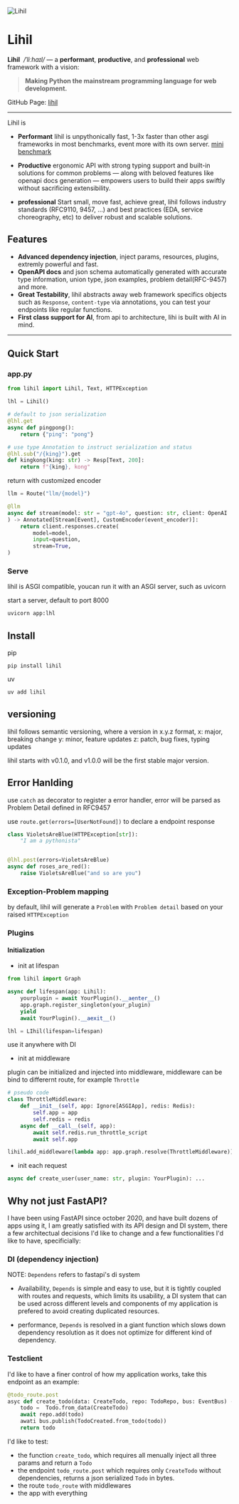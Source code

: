 ![Lihil](docs/lihil_logo_transparent.png)

# Lihil
**Lihil** &nbsp;*/ˈliːhaɪl/* — a **performant**, **productive**, and **professional** web framework with a vision:

> **Making Python the mainstream programming language for web development.**

GitHub Page: [lihil](https://github.com/raceychan/lihil)

---

Lihil is

- **Performant** lihil is unpythonically fast, 1-3x faster than other asgi frameworks in most benchmarks, event more with its own server. [mini benchmark](docs/simple_bench.md)

- **Productive** ergonomic API with strong typing support and built-in solutions for common problems — along with beloved features like openapi docs generation — empowers users to build their apps swiftly without sacrificing extensibility.

- **professional** Start small, move fast, achieve great, lihil follows industry standards (RFC9110, 9457, ...) and best practices (EDA, service choreography, etc) to deliver robust and scalable solutions.

## Features

- **Advanced dependency injection**, inject params, resources, plugins, extremly powerful and fast.
- **OpenAPI docs** and json schema automatically generated with accurate type information, union type, json examples, problem detail(RFC-9457) and more.
- **Great Testability**, lihil abstracts away web framework specifics objects such as `Response`, `content-type` via  annotations, you can test your endpoints like regular functions.
- **First class support for AI**, from api to architecture, lihi is built with AI in mind.
--- 

## Quick Start

### app.py

```python
from lihil import Lihil, Text, HTTPException

lhl = Lihil()

# default to json serialization
@lhl.get
async def pingpong():
    return {"ping": "pong"}

# use type Annotation to instruct serialization and status 
@lhl.sub("/{king}").get
def kingkong(king: str) -> Resp[Text, 200]:
    return f"{king}, kong"
```

return with customized encoder

```python
llm = Route("llm/{model}")

@llm
async def stream(model: str = "gpt-4o", question: str, client: OpenAI
) -> Annotated[Stream[Event], CustomEncoder(event_encoder)]:
    return client.responses.create(
        model=model,
        input=question,
        stream=True,
)
```

### Serve

lihil is ASGI compatible, youcan run it with an ASGI server, such as uvicorn

start a server, default to port 8000

```bash
uvicorn app:lhl
```

## Install

pip

```
pip install lihil
```

uv
```bash
uv add lihil
```


## versioning

lihil follows semantic versioning, where a version in x.y.z format,
x: major, breaking change
y: minor, feature updates
z: patch, bug fixes, typing updates

lihil starts with v0.1.0, and v1.0.0 will be the first stable major version.


## Error Hanlding

use `catch` as decorator to register a error handler, error will be parsed as Problem Detail defined in RFC9457

use `route.get(errors=[UserNotFound])` to declare a endpoint response

```python
class VioletsAreBlue(HTTPException[str]):
    "I am a pythonista"


@lhl.post(errors=VioletsAreBlue)
async def roses_are_red():
    raise VioletsAreBlue("and so are you")
```

### Exception-Problem mapping

by default, lihil will generate a `Problem` with `Problem detail` based on your raised `HTTPException`

### Plugins

#### Initialization

- init at lifespan


```python
from lihil import Graph

async def lifespan(app: Lihil):
    yourplugin = await YourPlugin().__aenter__()
    app.graph.register_singleton(your_plugin)
    yield
    await YourPlugin().__aexit__()

lhl = LIhil(lifespan=lifespan)
```

use it anywhere with DI


- init at middleware

plugin can be initialized and injected into middleware,
middleware can be bind to differernt route, for example `Throttle`

```python
# pseudo code
class ThrottleMiddleware:
    def __init__(self, app: Ignore[ASGIApp], redis: Redis):
        self.app = app
        self.redis = redis
    async def __call__(self, app):
        await self.redis.run_throttle_script
        await self.app

lihil.add_middleware(lambda app: app.graph.resolve(ThrottleMiddleware))
```


- init each request

```python
async def create_user(user_name: str, plugin: YourPlugin): ...
```

## Why not just FastAPI?

I have been using FastAPI since october 2020, and have built dozens of apps using it, 
I am greatly satisfied with its API design and DI system, there a few architectual decisions I'd like to change and a few functionalities I'd like to have, specificially:

### DI (dependency injection)

NOTE: `Dependens` refers to fastapi's di system

- Availability, `Depends` is simple and easy to use, but it is tightly coupled with routes and requests, which limits its usability, a DI system that can be used across different levels and components of my application is prefered to avoid creating duplicated resources.

- performance, `Depends` is resolved in a giant function which slows down dependency resolution as it does not optimize for different kind of dependency.


### Testclient

I'd like to have a finer control of how my application works, take this endpoint as an example:

```python
@todo_route.post
asyc def create_todo(data: CreateTodo, repo: TodoRepo, bus: EventBus) -> Resp[Todo, status.Created]:
    todo =  Todo.from_data(CreateTodo)
    await repo.add(todo)
    awati bus.publish(TodoCreated.from_todo(todo))
    return todo
```

I'd like to test:

- the function `create_todo`, which requires all menually inject all three params and return a `Todo`
- the endpoint `todo_route.post` which requires only `CreateTodo` without dependencies, returns a json serialized `Todo` in bytes.
- the route `todo_route` with middlewares
- the app with everything
